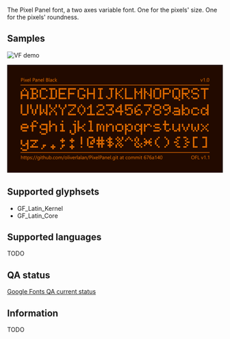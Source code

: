 The Pixel Panel font, a two axes variable font. One for the pixels' size. One for the pixels' roundness.

## Samples

![VF demo](<documentation/samples/Pixel Panel - VF demo - low.gif>)

![Specimen](documentation/samples/sample2.png)

## Supported glyphsets

- GF_Latin_Kernel
- GF_Latin_Core

## Supported languages

TODO

## QA status

[Google Fonts QA current status](<documentation/reports/2024-01-13 QA.md>)


## Information

TODO